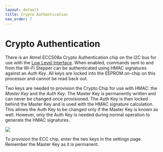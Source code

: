 ```yaml
---
layout: default
title: Crypto Authentication
nav_order: 7
---
```

# Crypto Authentication

There is an Atmel ECC508a Crypto Authentication chip on the I2C bus for use with the [Low Level Interface](/interfaces/low-level.html). When enabled, commands sent to and from the Wi-Fi Stepper can be authenticated using HMAC signatures against an *Auth Key*. All keys are locked into the EEPROM on-chip on this processor and cannot be read back out.

Two keys are needed to provision the Crypto Chip for use with HMAC: the *Master Key* and the *Auth Key*. The Master Key is permanently written and can never be changed once provisioned. The Auth Key is then locked behind the Master Key and is used with the HMAC signature calculation. This allows the Auth Key to be changed only if the Master Key is known as well. However, only the Auth Key is needed during normal operation to generate the HMAC signatures.

![](/images/ecc508a-layout.png)

To provision the ECC chip, enter the two keys in the settings page. Remember the Master Key as it is permanent.

